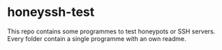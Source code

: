 # honeyssh-test

This repo contains some programmes to test honeypots or SSH servers.
Every folder contain a single programme with an own readme.
